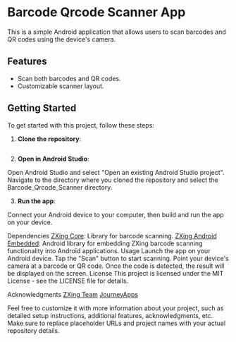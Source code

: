 # Barcode Qrcode Scanner App

This is a simple Android application that allows users to scan barcodes and QR codes using the device's camera.

## Features

- Scan both barcodes and QR codes.
- Customizable scanner layout.

## Getting Started

To get started with this project, follow these steps:

1. **Clone the repository**:
   ```bash git clone https://github.com/your-username/Barcode_Qrcode_Scanner.git

2. **Open in Android Studio**:

Open Android Studio and select "Open an existing Android Studio project". Navigate to the directory where you cloned the repository and select the Barcode_Qrcode_Scanner directory.

3. **Run the app**:

Connect your Android device to your computer, then build and run the app on your device.

Dependencies
[ZXing Core](https://github.com/zxing/zxing): Library for barcode scanning.
[ZXing Android Embedded](https://github.com/journeyapps/zxing-android-embedded): Android library for embedding ZXing barcode scanning functionality into Android applications.
Usage
Launch the app on your Android device.
Tap the "Scan" button to start scanning.
Point your device's camera at a barcode or QR code.
Once the code is detected, the result will be displayed on the screen.
License
This project is licensed under the MIT License - see the LICENSE file for details.

Acknowledgments
[ZXing Team](https://github.com/zxing)
[JourneyApps](https://github.com/journeyapps)

Feel free to customize it with more information about your project, such as detailed setup instructions, additional features, acknowledgments, etc. Make sure to replace placeholder URLs and project names with your actual repository details.

